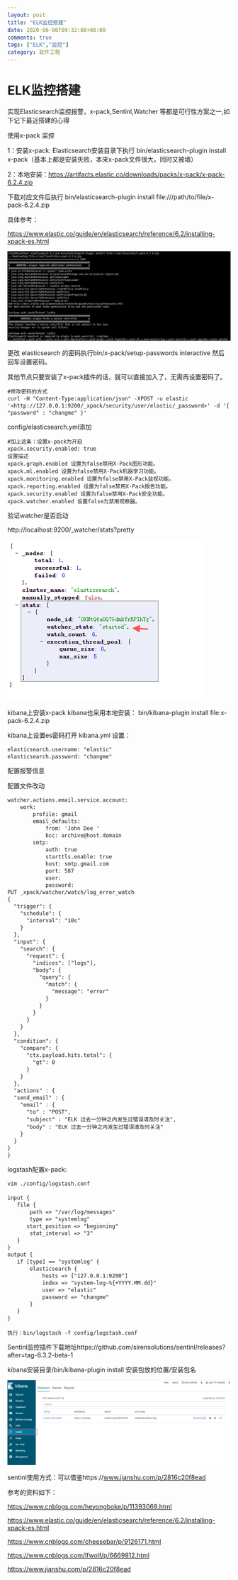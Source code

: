 ```yaml
---
layout: post
title: "ELK监控搭建"
date: 2020-06-06T09:32:08+08:00
comments: true
tags: ["ELK","监控"]
category: 软件工程
---
```


# ELK监控搭建

实现Elasticsearch监控报警，x-pack,Sentinl,Watcher 等都是可行性方案之一,如下记下最近搭建的心得

使用x-pack 监控

1：安装x-pack: Elasticsearch安装目录下执行 bin/elasticsearch-plugin install x-pack（基本上都是安装失败，本来x-pack文件很大，同时又被墙）

2：本地安装：https://artifacts.elastic.co/downloads/packs/x-pack/x-pack-6.2.4.zip

下载对应文件后执行 bin/elasticsearch-plugin install file:///path/to/file/x-pack-6.2.4.zip

具体参考：

https://www.elastic.co/guide/en/elasticsearch/reference/6.2/installing-xpack-es.html

![../uploads/2020/10/1059343506.png](../uploads/2020/10/1059343506.png)

更改 elasticsearch 的密码执行bin/x-pack/setup-passwords interactive 然后回车设置密码。

其他节点只要安装了x-pack插件的话，就可以直接加入了，无需再设置密码了。

```
#修改密码的方式
curl -H "Content-Type:application/json" -XPOST -u elastic '<http://127.0.0.1:9200/_xpack/security/user/elastic/_password>' -d '{ "password" : "changme" }'
```

config/elasticsearch.yml添加

```
#加上这条：设置x-pack为开启
xpack.security.enabled: true
设置描述
xpack.graph.enabled 设置为false禁用X-Pack图形功能。
xpack.ml.enabled 设置为false禁用X-Pack机器学习功能。
xpack.monitoring.enabled 设置为false禁用X-Pack监视功能。
xpack.reporting.enabled 设置为false禁用X-Pack报告功能。
xpack.security.enabled 设置为false禁用X-Pack安全功能。
xpack.watcher.enabled 设置false为禁用观察器。
```

验证watcher是否启动

http://localhost:9200/_watcher/stats?pretty

![../uploads/2020/10/4154064543.png](../uploads/2020/10/4154064543.png)

kibana上安装x-pack kibana也采用本地安装： bin/kibana-plugin install file:x-pack-6.2.4.zip

kibana上设置es密码打开 kibana.yml 设置：

```
elasticsearch.username: "elastic"
elasticsearch.password: "changme"
```

配置报警信息

配置文件改动

```
watcher.actions.email.service.account:
    work:
        profile: gmail
        email_defaults:
            from: 'John Doe '
            bcc: archive@host.domain
        smtp:
            auth: true
            starttls.enable: true
            host: smtp.gmail.com
            port: 587
            user:
            password:
PUT _xpack/watcher/watch/log_error_watch
{
  "trigger": {
    "schedule": {
      "interval": "10s"
    }
  },
  "input": {
    "search": {
      "request": {
        "indices": ["logs"],
        "body": {
          "query": {
            "match": {
              "message": "error"
            }
          }
        }
      }
    }
  },
  "condition": {
    "compare": {
      "ctx.payload.hits.total": {
        "gt": 0
      }
    }
  },
  "actions" : {
  "send_email" : {
    "email" : {
      "to" : "POST",
      "subject" : "ELK 过去一分钟之内发生过错误请及时关注",
      "body" : "ELK 过去一分钟之内发生过错误请及时关注"
    }
  }
}
}
```

logstash配置x-pack:

```
vim ./config/logstash.conf

input {
   file {
       path => "/var/log/messages"
       type => "systemlog"
      start_position => "beginning"
       stat_interval => "3"
   }
}
output {
   if [type] == "systemlog" {
       elasticsearch {
           hosts => ["127.0.0.1:9200"]
           index => "system-log-%{+YYYY.MM.dd}"
           user => "elastic"
           password => "changme"
       }
   }
}

执行：bin/logstash -f config/logstash.conf
```

Sentinl监控插件下载地址https://github.com/sirensolutions/sentinl/releases?after=tag-6.3.2-beta-1

kibana安装目录/bin/kibana-plugin install 安装包放的位置/安装包名

![../uploads/2020/10/2169785841.png](../uploads/2020/10/2169785841.png)

sentinl使用方式：可以借鉴https://www.jianshu.com/p/2816c20f8ead

参考的资料如下：

https://www.cnblogs.com/heyongboke/p/11393069.html

https://www.elastic.co/guide/en/elasticsearch/reference/6.2/installing-xpack-es.html

https://www.cnblogs.com/cheesebar/p/9126171.html

https://www.cnblogs.com/lfwolf/p/6669812.html

https://www.jianshu.com/p/2816c20f8ead